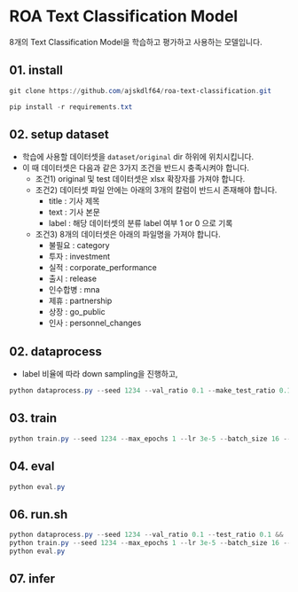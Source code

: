 # ROA Text Classification Model
8개의 Text Classification Model을 학습하고 평가하고 사용하는 모델입니다.

##  01. install
```powershell
git clone https://github.com/ajskdlf64/roa-text-classification.git
```
```powershell
pip install -r requirements.txt
```

## 02. setup dataset
- 학습에 사용할 데이터셋을 `dataset/original` dir 하위에 위치시킵니다.
- 이 때 데이터셋은 다음과 같은 3가지 조건을 반드시 충족시켜야 합니다.
  - 조건1) original 및 test 데이터셋은 xlsx 확장자를 가져야 합니다.
  - 조건2) 데이터셋 파일 안에는 아래의 3개의 칼럼이 반드시 존재해야 합니다.
     - title : 기사 제목
     - text : 기사 본문
     - label : 해당 데이터셋의 분류 label 여부 1 or 0 으로 기록
  - 조건3) 8개의 데이터셋은 아래의 파일명을 가져야 합니다.
    -  불필요 : category
    - 투자 : investment
    - 실적 : corporate_performance
    - 출시 : release
    - 인수합병 : mna
    - 제휴 : partnership
    - 상장 : go_public
    - 인사 : personnel_changes

## 02. dataprocess
- label 비율에 따라 down sampling을 진행하고, 
```powershell
python dataprocess.py --seed 1234 --val_ratio 0.1 --make_test_ratio 0.1
```

## 03. train
```powershell
python train.py --seed 1234 --max_epochs 1 --lr 3e-5 --batch_size 16 --backbone distilbert-base-multilingual-cased
```

## 04. eval
```powershell
python eval.py
```

## 06. run.sh
```powershell
python dataprocess.py --seed 1234 --val_ratio 0.1 --test_ratio 0.1 &&
python train.py --seed 1234 --max_epochs 1 --lr 3e-5 --batch_size 16 --backbone distilbert-base-multilingual-cased &&
python eval.py
```

## 07. infer